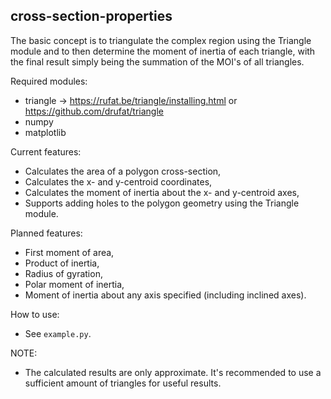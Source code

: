 ## cross-section-properties  
The basic concept is to triangulate the complex region using the Triangle module and to then determine the moment of inertia of each triangle, with the final result simply being the summation of the MOI's of all triangles.

Required modules:
- triangle -> https://rufat.be/triangle/installing.html or https://github.com/drufat/triangle
- numpy
- matplotlib

Current features:
- Calculates the area of a polygon cross-section, 
- Calculates the x- and y-centroid coordinates,
- Calculates the moment of inertia about the x- and y-centroid axes,
- Supports adding holes to the polygon geometry using the Triangle module.

Planned features:
- First moment of area,
- Product of inertia,
- Radius of gyration,
- Polar moment of inertia,
- Moment of inertia about any axis specified (including inclined axes).

How to use:
- See `example.py`.

NOTE:
- The calculated results are only approximate. It's recommended to use a sufficient amount of triangles for useful results.
